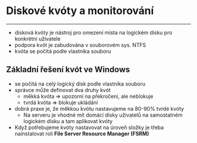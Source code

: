 # Diskové kvóty a monitorování
--- 
- disková kvóty je nástroj pro omezení místa na logickém disku pro konkrétní uživatele
- podpora kvót je zabudována v souborovém sys. NTFS
- kvóta se počítá podle vlastníka souboru
## Základní řešení kvót ve Windows
- se počítá na celý logický disk podle vlastníka souboru
- správce může definovat dva druhy kvót
	- měkká kvóta => upozorní na překročení, ale neblokuje
	- tvrdá kvóta => blokuje ukládání
- dobrá praxe je, že měkkou kvótu nastavujeme na 80-90% tvrdé kvóty
	- Na serveru je vhodné mít domácí disky uživatelů na samostatném logickém disku a tam aplikovat kvóty
- Když potřebujeme kvóty nastavovat na úroveň složky je třeba nainstalovat roli **File Server Resource Manager (FSRM)**